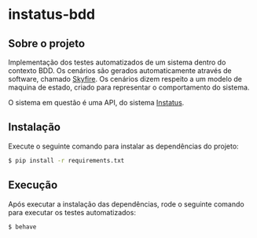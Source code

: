 # instatus-bdd

## Sobre o projeto
Implementação dos testes automatizados de um sistema dentro do contexto BDD.
Os cenários são gerados automaticamente através de software, chamado [Skyfire](https://github.com/mdsol/skyfire). Os cenários dizem respeito a um modelo de maquina de estado, criado para representar o comportamento do sistema.

O sistema em questão é uma API, do sistema [Instatus](https://instatus.com/help/api).

## Instalação
Execute o seguinte comando para instalar as dependências do projeto:

```sh
$ pip install -r requirements.txt
```

## Execução
Após executar a instalação das dependências, rode o seguinte comando para executar os testes automatizados:

```sh
$ behave
```